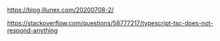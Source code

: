 https://blog.illunex.com/20200708-2/

https://stackoverflow.com/questions/58777217/typescript-tsc-does-not-respond-anything
